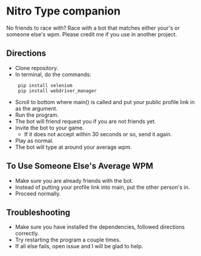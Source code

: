 # Nitro Type companion
No friends to race with? Race with a bot that matches either your's or someone else's wpm. Please credit me if you use in another project.

## Directions
* Clone repository.
* In terminal, do the commands:
   ```
    pip install selenium
    pip install webdriver_manager
    ```
* Scroll to bottom where main() is called and put your public profile link in as the argument.
* Run the program.
* The bot will friend request you if you are not friends yet.
* Invite the bot to your game.
  * If it does not accept within 30 seconds or so, send it again.
* Play as normal.
* The bot will type at around your average wpm.

## To Use Someone Else's Average WPM
* Make sure you are already friends with the bot.
* Instead of putting your profile link into main, put the other person's in. 
* Proceed normally.

## Troubleshooting
* Make sure you have installed the dependencies, followed directions correctly.
* Try restarting the program a couple times.
* If all else fails, open issue and I will be glad to help.